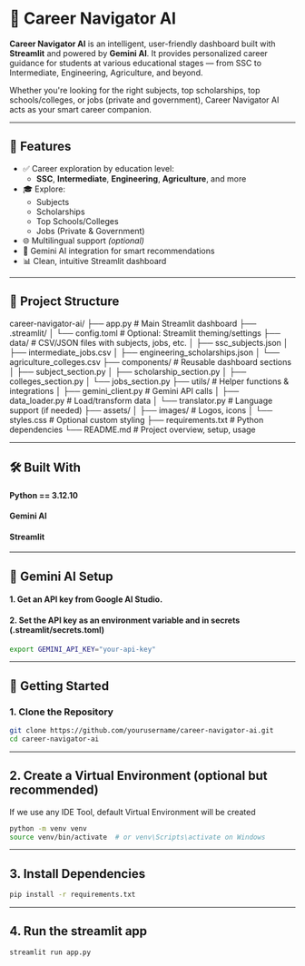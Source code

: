 # 🚀 Career Navigator AI

**Career Navigator AI** is an intelligent, user-friendly dashboard built with **Streamlit** and powered by **Gemini AI**. It provides personalized career guidance for students at various educational stages — from SSC to Intermediate, Engineering, Agriculture, and beyond.

Whether you're looking for the right subjects, top scholarships, top schools/colleges, or jobs (private and government), Career Navigator AI acts as your smart career companion.

---

## 🎯 Features

- ✅ Career exploration by education level:
  - **SSC**, **Intermediate**, **Engineering**, **Agriculture**, and more
- 🎓 Explore:
  - Subjects
  - Scholarships
  - Top Schools/Colleges
  - Jobs (Private & Government)
- 🌐 Multilingual support *(optional)*
- 🤖 Gemini AI integration for smart recommendations
- 📊 Clean, intuitive Streamlit dashboard

---

## 📁 Project Structure

career-navigator-ai/
├── app.py                       # Main Streamlit dashboard
├── .streamlit/
│   └── config.toml              # Optional: Streamlit theming/settings
├── data/                        # CSV/JSON files with subjects, jobs, etc.
│   ├── ssc_subjects.json
│   ├── intermediate_jobs.csv
│   ├── engineering_scholarships.json
│   └── agriculture_colleges.csv
├── components/                  # Reusable dashboard sections
│   ├── subject_section.py
│   ├── scholarship_section.py
│   ├── colleges_section.py
│   └── jobs_section.py
├── utils/                       # Helper functions & integrations
│   ├── gemini_client.py         # Gemini API calls
│   ├── data_loader.py           # Load/transform data
│   └── translator.py            # Language support (if needed)
├── assets/
│   ├── images/                  # Logos, icons
│   └── styles.css               # Optional custom styling
├── requirements.txt             # Python dependencies
└── README.md                    # Project overview, setup, usage

---
## 🛠️ Built With
#### Python == 3.12.10
#### Gemini AI
#### Streamlit


---
## 🤖 Gemini AI Setup
#### 1. Get an API key from Google AI Studio.
#### 2. Set the API key as an environment variable and in secrets (.streamlit/secrets.toml)

```bash
export GEMINI_API_KEY="your-api-key"
```


---
## 🚀 Getting Started

### 1. Clone the Repository

```bash
git clone https://github.com/yourusername/career-navigator-ai.git
cd career-navigator-ai
```

---
## 2. Create a Virtual Environment (optional but recommended)
If we use any IDE Tool, default Virtual Environment will be created
```bash
python -m venv venv
source venv/bin/activate  # or venv\Scripts\activate on Windows
```


---
## 3. Install Dependencies
```bash
pip install -r requirements.txt
```

---
## 4. Run the streamlit app
```bash
streamlit run app.py
```

